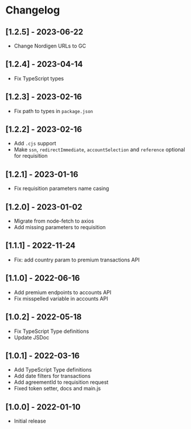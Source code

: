 # Changelog

## [1.2.5] - 2023-06-22
 - Change Nordigen URLs to GC

## [1.2.4] - 2023-04-14
 - Fix TypeScript types

## [1.2.3] - 2023-02-16
 - Fix path to types in `package.json`

## [1.2.2] - 2023-02-16
  - Add `.cjs` support
  - Make `ssn`, `redirectImmediate`, `accountSelection` and  `reference` optional for requisition

## [1.2.1] - 2023-01-16
 - Fix requisition parameters name casing


## [1.2.0] - 2023-01-02
 - Migrate from node-fetch to axios
 - Add missing parameters to requisition

## [1.1.1] - 2022-11-24

- Fix: add country param to premium transactions API

## [1.1.0] - 2022-06-16

- Add premium endpoints to accounts API
- Fix misspelled variable in accounts API


## [1.0.2] - 2022-05-18

- Fix TypeScript Type definitions
- Update JSDoc

## [1.0.1] - 2022-03-16

- Add TypeScript Type definitions
- Add date filters for transactions
- Add agreementId to requisition request
- Fixed token setter, docs and main.js


## [1.0.0] - 2022-01-10

- Initial release

